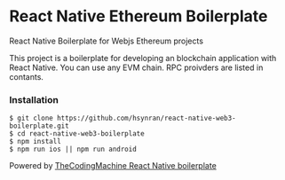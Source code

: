 # React Native Ethereum Boilerplate

React Native Boilerplate for Webjs Ethereum projects

This project is a boilerplate for developing an blockchain application with React Native. You can use any EVM chain. RPC proivders are listed in contants.

### Installation 

```
$ git clone https://github.com/hsynran/react-native-web3-boilerplate.git
$ cd react-native-web3-boilerplate
$ npm install
$ npm run ios || npm run android
```

Powered by [TheCodingMachine React Native boilerplate](https://github.com/thecodingmachine/react-native-boilerplate)
